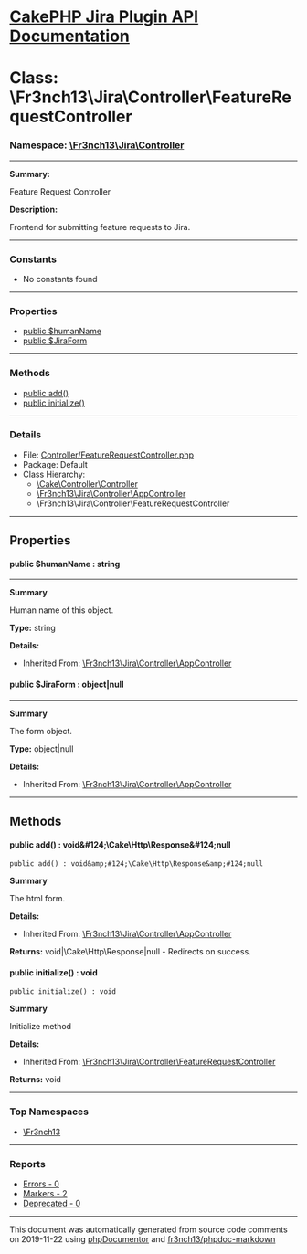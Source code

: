 # [CakePHP Jira Plugin API Documentation](../home)

# Class: \Fr3nch13\Jira\Controller\FeatureRequestController
### Namespace: [\Fr3nch13\Jira\Controller](../namespaces/Fr3nch13.Jira.Controller.md)
---
**Summary:**

Feature Request Controller

**Description:**

Frontend for submitting feature requests to Jira.

---
### Constants
* No constants found
---
### Properties
* [public $humanName](../classes/Fr3nch13.Jira.Controller.AppController.md#property_humanName)
* [public $JiraForm](../classes/Fr3nch13.Jira.Controller.AppController.md#property_JiraForm)
---
### Methods
* [public add()](../classes/Fr3nch13.Jira.Controller.AppController.md#method_add)
* [public initialize()](../classes/Fr3nch13.Jira.Controller.FeatureRequestController.md#method_initialize)
---
### Details
* File: [Controller/FeatureRequestController.php](../files/Controller.FeatureRequestController.md)
* Package: Default
* Class Hierarchy:  
  * [\Cake\Controller\Controller]()
  * [\Fr3nch13\Jira\Controller\AppController](../classes/Fr3nch13.Jira.Controller.AppController.md)
  * \Fr3nch13\Jira\Controller\FeatureRequestController
---
## Properties
<a name="property_humanName"></a>
#### public $humanName : string
---
**Summary**

Human name of this object.

**Type:** string

**Details:**
* Inherited From: [\Fr3nch13\Jira\Controller\AppController](../classes/Fr3nch13.Jira.Controller.AppController.md)


<a name="property_JiraForm"></a>
#### public $JiraForm : object|null
---
**Summary**

The form object.

**Type:** object|null

**Details:**
* Inherited From: [\Fr3nch13\Jira\Controller\AppController](../classes/Fr3nch13.Jira.Controller.AppController.md)



---
## Methods
<a name="method_add" class="anchor"></a>
#### public add() : void&amp;#124;\Cake\Http\Response&amp;#124;null

```
public add() : void&amp;#124;\Cake\Http\Response&amp;#124;null
```

**Summary**

The html form.

**Details:**
* Inherited From: [\Fr3nch13\Jira\Controller\AppController](../classes/Fr3nch13.Jira.Controller.AppController.md)

**Returns:** void&#124;\Cake\Http\Response&#124;null - Redirects on success.


<a name="method_initialize" class="anchor"></a>
#### public initialize() : void

```
public initialize() : void
```

**Summary**

Initialize method

**Details:**
* Inherited From: [\Fr3nch13\Jira\Controller\FeatureRequestController](../classes/Fr3nch13.Jira.Controller.FeatureRequestController.md)

**Returns:** void



---

### Top Namespaces

* [\Fr3nch13](../namespaces/Fr3nch13.md)

---

### Reports
* [Errors - 0](../reports/errors)
* [Markers - 2](../reports/markers)
* [Deprecated - 0](../reports/deprecated)

---

This document was automatically generated from source code comments on 2019-11-22 using [phpDocumentor](http://www.phpdoc.org/) and [fr3nch13/phpdoc-markdown](https://github.com/fr3nch13/phpdoc-markdown)
